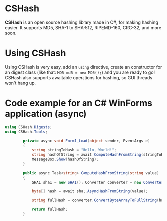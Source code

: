 # CSHash
**CSHash** is an open source hashing library made in C#, for making hashing easier. It supports MD5, SHA-1 to SHA-512, RIPEMD-160, CRC-32, and more soon.

# Using CSHash
Using CSHash is very easy, add an ```using``` directive, create an constructor for an digest class (like that: ```MD5 md5 = new MD5();```) and you are ready to go! CSHash also supports awaitable operations for hashing, so GUI threads won't hang up.

# Code example for an C# WinForms application (async)
```c#
using CSHash.Digests;
using CSHash.Tools;

        private async void Form1_Load(object sender, EventArgs e)
        {
            string stringToHash = "Hello, World!";
            string hashOfString = await ComputeHashFromString(stringToHash); // returns 0a0a9f2a6772942557ab5355d76af442f8f65e01
            MessageBox.Show(hashOfString);
        }

        public async Task<string> ComputeHashFromString(string value)
        {
            SHA1 sha1 = new SHA1(); Converter converter = new Converter(); 

            byte[] hash = await sha1.AsyncHashFromString(value);

            string fullHash = converter.ConvertByteArrayToFullString(hash);

            return fullHash;
        }

```
